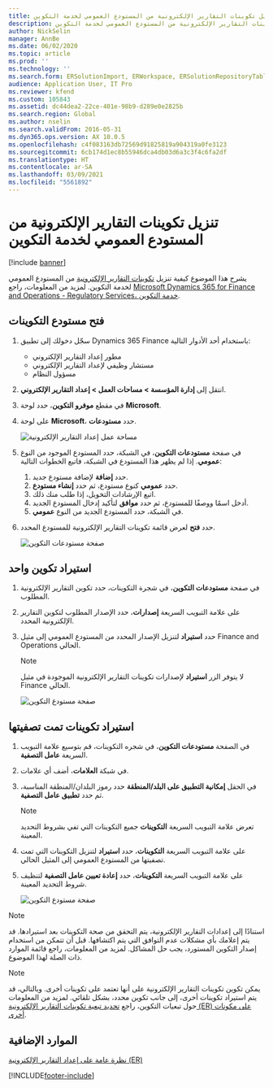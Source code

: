 ```yaml
---
title: تنزيل تكوينات التقارير الإلكترونية من المستودع العمومي لخدمة التكوين
description: يشرح هذا الموضوع كيفية تنزيل تكوينات التقارير الإلكترونية من المستودع العمومي لخدمة التكوين.
author: NickSelin
manager: AnnBe
ms.date: 06/02/2020
ms.topic: article
ms.prod: ''
ms.technology: ''
ms.search.form: ERSolutionImport, ERWorkspace, ERSolutionRepositoryTable
audience: Application User, IT Pro
ms.reviewer: kfend
ms.custom: 105843
ms.assetid: dc44dea2-22ce-401e-98b9-d289e0e2825b
ms.search.region: Global
ms.author: nselin
ms.search.validFrom: 2016-05-31
ms.dyn365.ops.version: AX 10.0.5
ms.openlocfilehash: c4f083163db72569d91825819a904319a0fe3123
ms.sourcegitcommit: 6cb174d1ec8b55946dca4db03d6a3c3f4c6fa2df
ms.translationtype: HT
ms.contentlocale: ar-SA
ms.lasthandoff: 03/09/2021
ms.locfileid: "5561892"
---
```

# <a name="download-er-configurations-from-the-global-repository-of-configuration-service"></a>تنزيل تكوينات التقارير الإلكترونية من المستودع العمومي لخدمة التكوين

[!include [banner](../includes/banner.md)]

يشرح هذا الموضوع كيفية تنزيل [تكوينات التقارير الإلكترونية](general-electronic-reporting.md#Configuration) من المستودع العمومي لخدمة التكوين. لمزيد من المعلومات، راجع [Microsoft Dynamics 365 for Finance and Operations -‏ Regulatory Services، خدمة التكوين](https://docs.microsoft.com/business-applications-release-notes/october18/dynamics365-finance-operations/regulatory-service-configuration).

## <a name="open-configurations-repository"></a>فتح مستودع التكوينات

1. سجّل دخولك إلى تطبيق Dynamics 365 Finance باستخدام أحد الأدوار التالية:

    - مطور إعداد التقارير الإلكتروني
    - مستشار وظيفي لإعداد التقارير الإلكتروني
    - مسؤول النظام

2. انتقل إلى **إدارة المؤسسة > مساحات العمل‬ > إعداد التقارير الإلكتروني**‬.
3. في مقطع **موفرو التكوين**، حدد لوحة **Microsoft**.
3. على لوحة **Microsoft**، حدد **مستودعات**.

    ![مساحة عمل إعداد التقارير الإلكترونية](./media/er-download-configurations-global-repo-er-workspace.png)

4. في صفحة **مستودعات التكوين**، في الشبكة، حدد المستودع الموجود من النوع **عمومي**. إذا لم يظهر هذا المستودع في الشبكة، فاتبع الخطوات التالية:

    1. حدد **إضافة** لإضافة مستودع جديد.
    2. حدد **عمومي** كنوع مستودع، ثم حدد **إنشاء مستودع**.
    3. اتبع الإرشادات التخويل، إذا طلب منك ذلك.
    4. أدخل اسمًا ووصفًا للمستودع، ثم حدد **موافق** لتأكيد إدخال المستودع الجديد.
    5. في الشبكة، حدد المستودع الجديد من النوع **عمومي‎**.

5. حدد **فتح** لعرض قائمة تكوينات التقارير الإلكترونية للمستودع المحدد.

    ![صفحة مستودعات التكوين](./media/er-download-configurations-global-repo-repositories-list.png)

## <a name="import-a-single-configuration"></a>استيراد تكوين واحد

1. في صفحة **مستودعات التكوين**، في شجرة التكوينات، حدد تكوين التقارير الإلكترونية المطلوب.
2. على علامة التبويب السريعة **إصدارات**، حدد الإصدار المطلوب لتكوين التقارير الإلكترونية المحدد.
3. حدد **استيراد** لتنزيل الإصدار المحدد من المستودع العمومي إلى مثيل Finance and Operations الحالي.

    > [!NOTE]
    > لا يتوفر الزر **استيراد** لإصدارات تكوينات التقارير الإلكترونية الموجودة في مثيل Finance الحالي.

    ![صفحة مستودع التكوين](./media/er-download-configurations-global-repo-repository-content.png)

## <a name="import-filtered-configurations"></a>استيراد تكوينات تمت تصفيتها

1. في الصفحة **مستودعات التكوين**، في شجره التكوينات، قم بتوسيع علامة التبويب السريعة **عامل التصفية**.
2. في شبكة **العلامات**، أضف أي علامات.
3. في الحقل **إمكانية التطبيق على البلد/المنطقة** حدد رموز البلدان/المنطقة المناسبة، ثم حدد **تطبيق عامل التصفية**.

    > [!NOTE]
    > تعرض علامة التبويب السريعة **التكوينات** جميع التكوينات التي تفي بشروط التحديد المعينة.

4. على علامة التبويب السريعة **التكوينات**، حدد **استيراد** لتنزيل التكوينات التي تمت تصفيتها من المستودع العمومي إلى المثيل الحالي.
5. على علامة التبويب السريعة **التكوينات**، حدد **إعادة تعيين عامل التصفية** لتنظيف شروط التحديد المعينة.

    ![صفحة مستودع التكوين](./media/er-download-configurations-global-repo-filtered-configurations.png)

> [!NOTE]
> استنادًا إلى إعدادات التقارير الإلكترونية، يتم التحقق من صحة التكوينات بعد استيرادها. قد يتم إعلامك بأي مشكلات عدم التوافق التي يتم اكتشافها. قبل أن تتمكن من استخدام إصدار التكوين المستورد، يجب حل المشاكل. لمزيد من المعلومات، راجع قائمة الموارد ذات الصلة لهذا الموضوع.

> [!NOTE]
> يمكن تكوين تكوينات التقارير الإلكترونية على أنها تعتمد على تكوينات أخرى. وبالتالي، قد يتم استيراد تكوينات أخرى، إلى جانب تكوين محدد، بشكل تلقائي. لمزيد من المعلومات حول تبعيات التكوين، راجع [تحديد تبعية تكوينات التقارير الإلكترونية (ER) على مكونات أخرى‬](tasks/er-define-dependency-er-configurations-from-other-components-july-2017.md).

## <a name="additional-resources"></a>الموارد الإضافية

[نظرة عامة على إعداد التقارير الإلكترونية (ER)](general-electronic-reporting.md)


[!INCLUDE[footer-include](../../../includes/footer-banner.md)]
